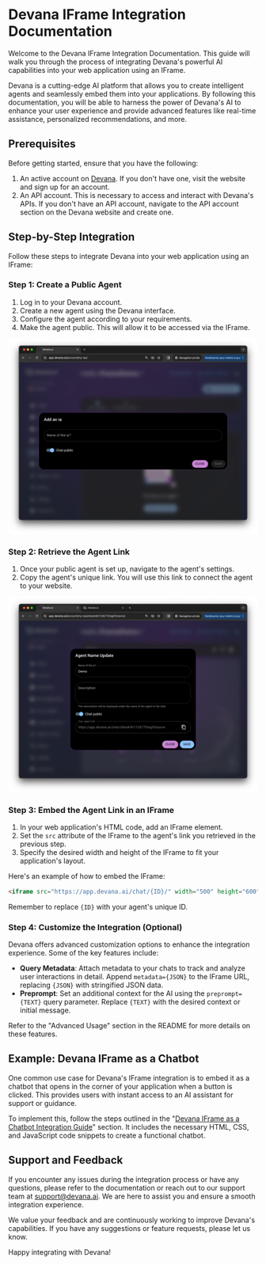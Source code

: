 # Devana IFrame Integration Documentation

Welcome to the Devana IFrame Integration Documentation. This guide will walk you through the process of integrating Devana's powerful AI capabilities into your web application using an IFrame. 

Devana is a cutting-edge AI platform that allows you to create intelligent agents and seamlessly embed them into your applications. By following this documentation, you will be able to harness the power of Devana's AI to enhance your user experience and provide advanced features like real-time assistance, personalized recommendations, and more.

## Prerequisites

Before getting started, ensure that you have the following:

1. An active account on [Devana](https://app.devana.ai). If you don't have one, visit the website and sign up for an account.
2. An API account. This is necessary to access and interact with Devana's APIs. If you don't have an API account, navigate to the API account section on the Devana website and create one.

## Step-by-Step Integration

Follow these steps to integrate Devana into your web application using an IFrame:

### Step 1: Create a Public Agent

1. Log in to your Devana account.
2. Create a new agent using the Devana interface.
3. Configure the agent according to your requirements.
4. Make the agent public. This will allow it to be accessed via the IFrame.

![Agent Creation Step](../assets/AgentCreation.png)

### Step 2: Retrieve the Agent Link

1. Once your public agent is set up, navigate to the agent's settings.
2. Copy the agent's unique link. You will use this link to connect the agent to your website.

![Agent Link Step](../assets/GetPublicLink.png)

### Step 3: Embed the Agent Link in an IFrame

1. In your web application's HTML code, add an IFrame element.
2. Set the `src` attribute of the IFrame to the agent's link you retrieved in the previous step.
3. Specify the desired width and height of the IFrame to fit your application's layout.

Here's an example of how to embed the IFrame:

```html
<iframe src="https://app.devana.ai/chat/{ID}/" width="500" height="600"></iframe>
```

Remember to replace `{ID}` with your agent's unique ID.

### Step 4: Customize the Integration (Optional)

Devana offers advanced customization options to enhance the integration experience. Some of the key features include:

- **Query Metadata**: Attach metadata to your chats to track and analyze user interactions in detail. Append `metadata={JSON}` to the IFrame URL, replacing `{JSON}` with stringified JSON data.
- **Preprompt**: Set an additional context for the AI using the `preprompt={TEXT}` query parameter. Replace `{TEXT}` with the desired context or initial message.

Refer to the "Advanced Usage" section in the README for more details on these features.

## Example: Devana IFrame as a Chatbot

One common use case for Devana's IFrame integration is to embed it as a chatbot that opens in the corner of your application when a button is clicked. This provides users with instant access to an AI assistant for support or guidance.

To implement this, follow the steps outlined in the "[Devana IFrame as a Chatbot Integration Guide](./iframe-examples.md)" section. It includes the necessary HTML, CSS, and JavaScript code snippets to create a functional chatbot.

## Support and Feedback

If you encounter any issues during the integration process or have any questions, please refer to the documentation or reach out to our support team at support@devana.ai. We are here to assist you and ensure a smooth integration experience.

We value your feedback and are continuously working to improve Devana's capabilities. If you have any suggestions or feature requests, please let us know.

Happy integrating with Devana!
